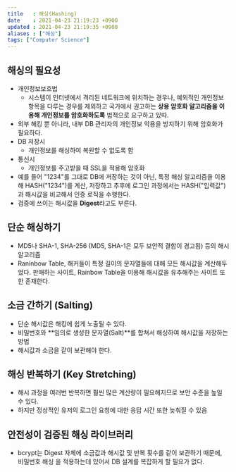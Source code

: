 ```yaml
---
title   : 해싱(Hashing)
date    : 2021-04-23 21:19:23 +0900
updated : 2021-04-23 21:19:35 +0900
aliases : ["해싱"]
tags: ["Computer Science"]
---
```


## 해싱의 필요성
- 개인정보보호법
	- 시스템이 인터넷에서 격리된 네트워크에 위치하는 경우나, 예외적인 개인정보 항목을 다루는 경우를 제외하고 국가에서 권고하는 **상용 암호화 알고리즘을 이용해 개인정보를 암호화하도록** 법적으로 요구하고 있따.  
- 외부 해킹 뿐 아니라, 내부 DB 관리자의 개인정보 악용을 방지하기 위해 암호화가 필요하다. 
- DB 저장시
	- 개인정보를 해싱하여 복원할 수 없도록 함 
- 통신시
	- 개인정보를 주고받을 때 SSL을 적용해 암호화  
- 예를 들어 "1234"를 그대로 DB에 저장하는 것이 아닌, 특정 해싱 알고리즘을 이용해 HASH("1234")를 계산, 저장하고 추후에 로그인 과정에서는 HASH("입력값")과 해시값을 비교해서 인증 로직을 수행한다.  
- 검증에 쓰이는 해시값을 **Digest**라고도 부른다.  

## 단순 해싱하기
- MD5나 SHA-1, SHA-256 (MD5, SHA-1은 모두 보안적 결함이 경고됨) 등의 해시 알고리즘
- Raninbow Table, 해커들이 특정 길이의 문자열들에 대해 모든 해시값을 계산해두었다. 판매하는 사이트, Rainbow Table을 이용해 해시값을 유추해주는 사이트 또한 존재한다.  


## 소금 간하기 (Salting)
- 단순 해시값은 해킹에 쉽게 노출될 수 있다. 
- 비밀번호와 **임의로 생성한 문자열(Salt)**를 합쳐서 해싱하여 해시값을 저장하는 방법 
- 해시값과 소금을 같이 보관해야 한다. 

## 해싱 반복하기 (Key Stretching)
- 해시 과정을 여러번 반복하면 훨씬 많은 계산량이 필요해지므로 보안 수준을 높일 수 있다. 
- 하지만 정상적인 유저의 로그인 요청에 대한 응답 시간 또한 늦춰질 수 있음 

## 안전성이 검증된 해싱 라이브러리
-  bcrypt는 Digest 자체에 소금값과 해시값 및 반복 횟수를 같이 보관하기 때문에, 비밀번호 해싱 을 적용하는데 있어서 DB 설계를 복잡하게 할 필요가 없다.